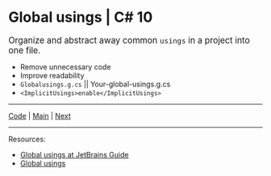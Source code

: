 # Global usings | C# 10

<span style="font-size:1.2em;">Organize and abstract away common `usings` in a project into one file.</style>

* Remove unnecessary code 
* Improve readability
* `Globalusings.g.cs` || Your-global-usings.g.cs
* `<ImplicitUsings>enable</ImplicitUsings>`

***
[Code](../Program.cs) | [Main](main.md) | [Next](top-level-statements.md)  
***

Resources:
* [Global usings at JetBrains Guide](https://www.jetbrains.com/guide/dotnet/tips/global-usings/)
* [Global usings](https://learn.microsoft.com/dotnet/csharp/whats-new/csharp-10#global-using-directives)

